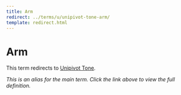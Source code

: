 ```yaml
---
title: Arm
redirect: ../terms/u/unipivot-tone-arm/
template: redirect.html
---
```


# Arm

This term redirects to [Unipivot Tone](../terms/u/unipivot-tone-arm/).

*This is an alias for the main term. Click the link above to view the full definition.*
